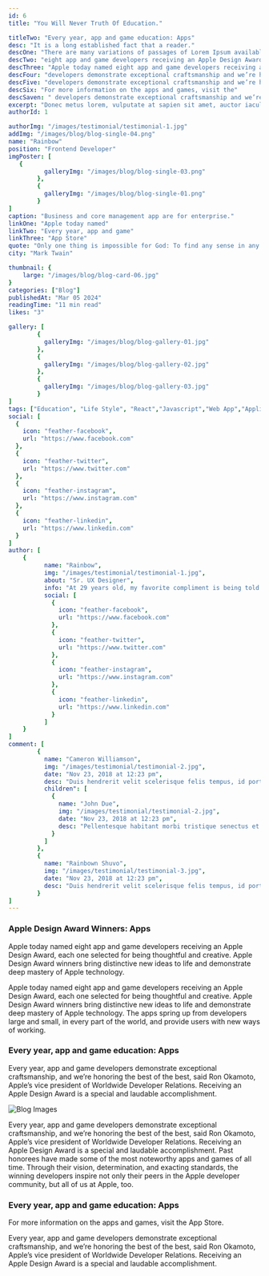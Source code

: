 ```yaml
---
id: 6
title: "You Will Never Truth Of Education."

titleTwo: "Every year, app and game education: Apps"
desc: "It is a long established fact that a reader."
descOne: "There are many variations of passages of Lorem Ipsum available, but the majority have suffered strike out text alteration in some form, by injected humour, or randomised words which don&apos;t look even slightly believable. If you are going to use a passage of Lorem Ipsum." 
descTwo: "eight app and game developers receiving an Apple Design Award, each one selected for being thoughtful and creative. Apple Design Award winners bring distinctive new ideas to life and demonstrate deep mastery of Apple technology."
descThree: "Apple today named eight app and game developers receiving an Apple Design Award, each one selected for being thoughtful and creative. Apple Design Award winners bring distinctive new ideas to life and demonstrate deep mastery of Apple technology. The apps spring up from developers large and small, in every part of the world, and provide users with new ways of working."
descFour: "developers demonstrate exceptional craftsmanship and we’re honoring the best of the best,” said Ron Okamoto, Apple’s vice president of Worldwide Developer Relations. “Receiving an Apple Design Award is a special and laudable accomplishment."
descFive: "developers demonstrate exceptional craftsmanship and we’re honoring the best of the best,” said Ron Okamoto, Apple’s vice president of Worldwide Developer Relations. “Receiving an Apple Design Award is a special and laudable accomplishment. Past honorees have made some of the most noteworthy apps and games of all time. Through their vision, determination, and exacting standards, the winning developers inspire not only their peers in the Apple developer community, but all of us at Apple, too."
descSix: "For more information on the apps and games, visit the"
descSaven: " developers demonstrate exceptional craftsmanship and we’re honoring the best of the best,” said Ron Okamoto, Apple’s vice president of Worldwide Developer Relations. “Receiving an Apple Design Award is a special and laudable accomplishment."
excerpt: "Donec metus lorem, vulputate at sapien sit amet, auctor iaculis lorem. In vel hendrerit nisi. Vestibulum eget risus velit. Aliquam tristique libero at dui sodales, et placerat orci lobortis. Maecenas ipsum neque, elementum id dignissim et, imperdiet vitae mauris."
authorId: 1

authorImg: "/images/testimonial/testimonial-1.jpg"
addImg: "/images/blog/blog-single-04.png"
name: "Rainbow"
position: "Frontend Developer"
imgPoster: [
   {
          galleryImg: "/images/blog/blog-single-03.png"
        },
        {
          galleryImg: "/images/blog/blog-single-01.png"
        }
]
caption: "Business and core management app are for enterprise."
linkOne: "Apple today named"
linkTwo: "Every year, app and game"
linkThree: "App Store"
quote: "Only one thing is impossible for God: To find any sense in any copyright law on the planet."
city: "Mark Twain"

thumbnail: {
	large: "/images/blog/blog-card-06.jpg" 
}
categories: ["Blog"]
publishedAt: "Mar 05 2024"
readingTime: "11 min read"
likes: "3"

gallery: [
        {
          galleryImg: "/images/blog/blog-gallery-01.jpg"
        },
        {
          galleryImg: "/images/blog/blog-gallery-02.jpg"
        },
        {
          galleryImg: "/images/blog/blog-gallery-03.jpg"
        }
]
tags: ["Education", "Life Style", "React","Javascript","Web App","Application"]
social: [
  {
    icon: "feather-facebook",
    url: "https://www.facebook.com"
  },
  {
    icon: "feather-twitter",
    url: "https://www.twitter.com"
  },
  {
    icon: "feather-instagram",
    url: "https://www.instagram.com"
  },
  {
    icon: "feather-linkedin",
    url: "https://www.linkedin.com"
  }
]
author: [
    {
          name: "Rainbow",
          img: "/images/testimonial/testimonial-1.jpg",
          about: "Sr. UX Designer",
          info: "At 29 years old, my favorite compliment is being told that I look like my mom. Seeing myself in her image, like this daughter up top.",
          social: [
            {
              icon: "feather-facebook",
              url: "https://www.facebook.com"
            },
            {
              icon: "feather-twitter",
              url: "https://www.twitter.com"
            },
            {
              icon: "feather-instagram",
              url: "https://www.instagram.com"
            },
            {
              icon: "feather-linkedin",
              url: "https://www.linkedin.com"
            }
          ]
    }
]
comment: [
        {
          name: "Cameron Williamson",
          img: "/images/testimonial/testimonial-2.jpg",
          date: "Nov 23, 2018 at 12:23 pm",
          desc: "Duis hendrerit velit scelerisque felis tempus, id porta libero venenatis. Nulla facilisi. Phasellus viverra magna commodo dui lacinia tempus. Donec malesuada nunc non dui posuere, fringilla vestibulum urna mollis. Integer condimentum ac sapien quis maximus.",
          children": [
            {
              name: "John Due",
              img: "/images/testimonial/testimonial-2.jpg",
              date: "Nov 23, 2018 at 12:23 pm",
              desc: "Pellentesque habitant morbi tristique senectus et netus et malesuada fames ac turpis egestas. Suspendisse lobortis cursus lacinia. Vestibulum vitae leo id diam pellentesque ornare."
            }
          ]
        },
        {
          name: "Rainbown Shuvo",
          img: "/images/testimonial/testimonial-3.jpg",
          date: "Nov 23, 2018 at 12:23 pm",
          desc: "Duis hendrerit velit scelerisque felis tempus, id porta libero venenatis. Nulla facilisi. Phasellus viverra magna commodo dui lacinia tempus. Donec malesuada nunc non dui posuere, fringilla vestibulum urna mollis. Integer condimentum ac sapien quis maximus.",
        }
]
---
```


### Apple Design Award Winners: Apps

Apple today named eight app and game developers receiving an Apple Design Award, each one selected for being thoughtful and creative. Apple Design Award winners bring distinctive new ideas to life and demonstrate deep mastery of Apple technology.

Apple today named eight app and game developers receiving an Apple Design Award, each one selected for being thoughtful and creative. Apple Design Award winners bring distinctive new ideas to life and demonstrate deep mastery of Apple technology. The apps spring up from developers large and small, in every part of the world, and provide users with new ways of working.

### Every year, app and game education: Apps

Every year, app and game developers demonstrate exceptional craftsmanship, and we’re honoring the best of the best, said Ron Okamoto, Apple’s vice president of Worldwide Developer Relations. Receiving an Apple Design Award is a special and laudable accomplishment.

<img src="/public/images/blog/blog-bl-02.jpg" alt="Blog Images" class="alignwide mb--30"/>

Every year, app and game developers demonstrate exceptional craftsmanship, and we’re honoring the best of the best, said Ron Okamoto, Apple’s vice president of Worldwide Developer Relations. Receiving an Apple Design Award is a special and laudable accomplishment. Past honorees have made some of the most noteworthy apps and games of all time. Through their vision, determination, and exacting standards, the winning developers inspire not only their peers in the Apple developer community, but all of us at Apple, too.

### Every year, app and game education: Apps

For more information on the apps and games, visit the App Store.

Every year, app and game developers demonstrate exceptional craftsmanship, and we’re honoring the best of the best, said Ron Okamoto, Apple’s vice president of Worldwide Developer Relations. Receiving an Apple Design Award is a special and laudable accomplishment.
